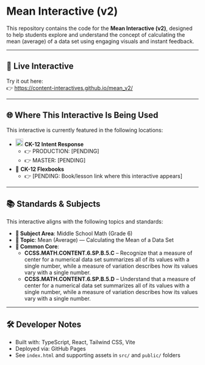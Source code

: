 # Mean Interactive (v2)

This repository contains the code for the **Mean Interactive (v2)**, designed to help students explore and understand the concept of calculating the mean (average) of a data set using engaging visuals and instant feedback.

---

## 🔗 Live Interactive

Try it out here:  
👉 https://content-interactives.github.io/mean_v2/

---

## 🌐 Where This Interactive Is Being Used

This interactive is currently featured in the following locations:

- <img width="20" height="20" alt="image" src="https://github.com/user-attachments/assets/5d12571f-8e12-4441-98ab-c0bc94069a96" /> **CK-12 Intent Response**  
  - 👉 PRODUCTION: [PENDING]  
  - 👉 MASTER: [PENDING]
- 📘 **CK-12 Flexbooks**  
  - 👉 [PENDING: Book/lesson link where this interactive appears]

---

## 📚 Standards & Subjects

This interactive aligns with the following topics and standards:

- **📂 Subject Area**: Middle School Math (Grade 6)  
- **🧮 Topic**: Mean (Average) — Calculating the Mean of a Data Set  
- **📏 Common Core**:  
  - **CCSS.MATH.CONTENT.6.SP.B.5.C** – Recognize that a measure of center for a numerical data set summarizes all of its values with a single number, while a measure of variation describes how its values vary with a single number.  
  - **CCSS.MATH.CONTENT.6.SP.B.5.D** – Understand that a measure of center for a numerical data set summarizes all of its values with a single number, while a measure of variation describes how its values vary with a single number.

---

## 🛠️ Developer Notes

- Built with: TypeScript, React, Tailwind CSS, Vite  
- Deployed via: GitHub Pages  
- See `index.html` and supporting assets in `src/` and `public/` folders
